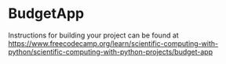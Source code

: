 # BudgetApp

Instructions for building your project can be found at https://www.freecodecamp.org/learn/scientific-computing-with-python/scientific-computing-with-python-projects/budget-app

